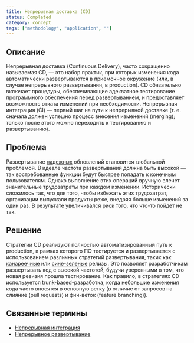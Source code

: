 ```yaml
---
title: Непрерывная доставка (CD)
status: Completed
category: concept
tags: ["methodology", "application", ""]
---
```


## Описание

Непрерывная доставка (Continuous Delivery), часто сокращенно называемая CD, — это набор практик, 
при которых изменения кода автоматически развертываются в приемочное окружение 
(или, в случае непрерывного развертывания, в production).
CD обязательно включает процедуры, обеспечивающие адекватное тестирование программного обеспечения 
перед развертыванием, и предоставляет возможность отката изменений при необходимости.
Непрерывная интеграция (CI) — первый шаг на пути к непрерывной доставке 
(т. е. сначала должен успешно процесс внесения изменений (merging); только после этого можно переходить к тестированию и развертыванию).

## Проблема

Развертывание [надежных](/reliability/) обновлений становится глобальной проблемой.
В идеале частота развертываний должна быть высокой — так востребованные функции будут быстрее попадать к конечным пользователям.
Однако выполнение этих операций вручную влечет значительные трудозатраты при каждом изменении.
Исторически сложилось так, что для того, чтобы избежать этих трудозатрат, организации выпускали продукты реже, 
внедряя больше изменений за один раз. В результате увеличивался риск того, что что-то пойдет не так.

## Решение

Стратегии CD реализуют полностью автоматизированный путь к production, 
в рамках которого ПО тестируется и развертывается с использованием различных стратегий развертывания, 
таких как [канареечные](/canary-deployment/) или [сине-зеленые](/blue-green-deployment/) релизы.
Это позволяет разработчикам развертывать код с высокой частотой, будучи уверенными в том, что новая ревизия прошла тестирование.
Как правило, в стратегиях CD используется trunk-based-разработка, когда небольшие изменения кода часто вносятся в основную ветку 
(в отличие от запросов на слияние (pull requests) и фич-веток (feature branching)).

## Связанные термины

* [Непрерывная интеграция](/ru/continuous-integration/)
* [Непрерывное развертывание](/ru/continuous-deployment/)
